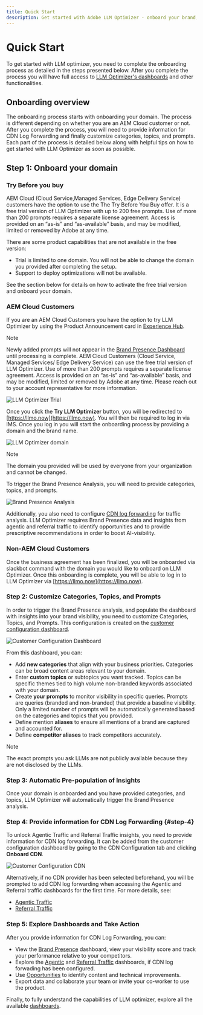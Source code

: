 ```yaml
---
title: Quick Start
description: Get started with Adobe LLM Optimizer - onboard your brand, unlock AI visibility insights, and explore dashboards to boost search performance.
---
```


# Quick Start

To get started with LLM optimizer, you need to complete the onboarding process as detailed in the steps presented below. After you complete the process you will have full access to [LLM Optimizer's dashboards](/help/dashboards/dashboards-overview.md) and other functionalities.

## Onboarding overview

The onboarding process starts with onboarding your domain. The process is different depending on whether you are an AEM Cloud customer or not. After you complete the process, you will need to provide information for CDN Log Forwarding and finally customize categories, topics, and prompts. Each part of the process is detailed below along with helpful tips on how to get started with LLM Optimizer as soon as possible.

## Step 1: Onboard your domain

### Try Before you buy

AEM Cloud (Cloud Service,Managed Services, Edge Delivery Service) customers have the option to use the The Try Before You Buy offer. It is a free trial version of LLM Optimizer with up to 200 free prompts. Use of more than 200 prompts requires a separate license agreement. Access is provided on an “as-is” and “as-available” basis, and may be modified, limited or removed by Adobe at any time.

There are some product capabilities that are not available in the free version:

* Trial is limited to one domain. You will not be able to change the domain you provided after completing the setup.
* Support to deploy optimizations will not be available.

See the section below for details on how to activate the free trial version and onboard your domain.

### AEM Cloud Customers

If you are an AEM Cloud Customers you have the option to try LLM Optimizer by using the Product Announcement card in [Experience Hub](https://experienceleague.adobe.com/en/docs/experience-manager-cloud-service/content/experience-hub/experience-hub).

>[!NOTE]
>Newly added prompts will not appear in the [Brand Presence Dashboard](/help/dashboards/brand-presence.md) until processing is complete. AEM Cloud Customers (Cloud Service, Managed Services/ Edge Delivery Service) can use the free trial version of LLM Optimizer. Use of more than 200 prompts requires a separate license agreement. Access is provided on an “as-is” and “as-available” basis, and may be modified, limited or removed by Adobe at any time. Please reach out to your account representative for more information.  

![LLM Optimizer Trial](/help/overview/assets/llm-trial.png)

Once you click the **Try LLM Optimizer** button, you will be redirected to [https://llmo.now](https://llmo.now). You will then be required to log in via IMS. Once you log in you will start the onboarding process by providing a domain and the brand name.

![LLM Optimizer domain](/help/overview/assets/domain.png)

>[!NOTE]
>The domain you provided will be used by everyone from your organization and cannot be changed.

To trigger the Brand Presence Analysis, you will need to provide categories, topics, and prompts.

![Brand Presence Analysis](/help/overview/assets/bp-analysis.png)

Additionally, you also need to configure [CDN log forwarding](#step-4) for traffic analysis. LLM Optimizer requires Brand Presence data and insights from agentic and referral traffic to identify opportunities and to provide prescriptive recommendations in order to boost AI-visibility.

### Non-AEM Cloud Customers

Once the business agreement has been finalized, you will be onboarded via slackbot command with the domain you would like to onboard on LLM Optimizer. Once this onboarding is complete, you will be able to log in to LLM Optimizer via [https://llmo.now](https://llmo.now).

### Step 2: Customize Categories, Topics, and Prompts

In order to trigger the Brand Presence analysis, and populate the dashboard with insights into your brand visibility, you need to customize Categories, Topics, and Prompts. This configuration is created on the [customer configuration dashboard](/help/dashboards/customer-configuration.md).

![Customer Configuration Dashboard](/help/overview/assets/prompt-creation.png)

From this dashboard, you can:

* Add **new categories** that align with your business priorities. Categories can be broad content areas relevant to your domain.
* Enter **custom topics** or subtopics you want tracked. Topics can be specific themes tied to high volume non-branded keywords associated with your domain.
* Create **your prompts** to monitor visibility in specific queries. Prompts are queries (branded and non-branded) that provide a baseline visibility. Only a limited number of prompts will be automatically generated based on the categories and topics that you provided.
* Define mention **aliases** to ensure all mentions of a brand are captured and accounted for.
* Define **competitor aliases** to track competitors accurately.

>[!NOTE]
>The exact prompts you ask LLMs are not publicly available because they are not disclosed by the LLMs.

### Step 3: Automatic Pre-population of Insights

Once your domain is onboarded and you have provided categories, and topics, LLM Optimizer will automatically trigger the Brand Presence analysis.

### Step 4: Provide information for CDN Log Forwarding {#step-4}

To unlock Agentic Traffic and Referral Traffic insights, you need to provide information for CDN log forwarding. It can be added from the customer configuration dashboard by going to the CDN Configuration tab and clicking **Onboard CDN**.

![Customer Configuration CDN](/help/overview/assets/cc-cdn.png)

Alternatively, if no CDN provider has been selected beforehand, you will be prompted to add CDN log forwarding when accessing the Agentic and Referral traffic dashboards for the first time. For more details, see:

* [Agentic Traffic](/help/dashboards/agentic-traffic.md#cdn-setup)
* [Referral Traffic](/help/dashboards/referral-traffic.md#setup#setup)

### Step 5: Explore Dashboards and Take Action

After you provide information for CDN Log Forwarding, you can:

* View the [Brand Presence](/help/dashboards/brand-presence.md) dashboard, view your visibility score and track your performance relative to your competitors.
* Explore the [Agentic](/help/dashboards/agentic-traffic.md) and [Referral Traffic](/help/dashboards/referral-traffic.md) dashboards, if CDN log forwading has been configured.
* Use [Opportunities](/help/dashboards/opportunities.md) to identify content and technical improvements.
* Export data and collaborate your team or invite your co-worker to use the product.

Finally, to fully understand the capabilities of LLM optimizer, explore all the available [dashboards](/help/dashboards/dashboards-overview.md).
